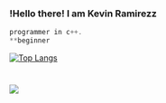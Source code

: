 ### !Hello there! I am Kevin Ramirezz

~~~C++
programmer in c++.
**beginner
~~~


[![Top Langs](https://github-readme-stats.vercel.app/api/top-langs/?username=kevinramirezz1&hide=javascript,html)](https://github.com/kevinramirezz1/permutaciones-combinaciones)

#
<div>
  
  <a href="https://www.instagram.com/kevin_ramirezz1" target="_blank"><img src="https://img.shields.io/badge/Instagram-E4405F?style=for-the-badge&logo=instagram&logoColor=white" target="_blank"></a>

</div>


